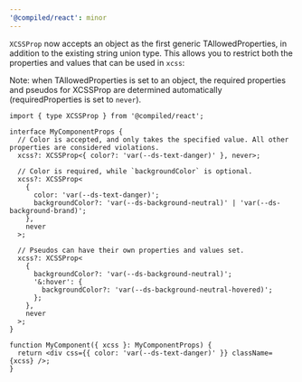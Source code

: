 ```yaml
---
'@compiled/react': minor
---
```


`XCSSProp` now accepts an object as the first generic TAllowedProperties, in addition to the existing string union type.
This allows you to restrict both the properties and values that can be used in `xcss`:

Note: when TAllowedProperties is set to an object, the required properties and pseudos for XCSSProp are determined automatically (requiredProperties is set to `never`).

```tsx
import { type XCSSProp } from '@compiled/react';

interface MyComponentProps {
  // Color is accepted, and only takes the specified value. All other properties are considered violations.
  xcss?: XCSSProp<{ color?: 'var(--ds-text-danger)' }, never>;

  // Color is required, while `backgroundColor` is optional.
  xcss?: XCSSProp<
    {
      color: 'var(--ds-text-danger)';
      backgroundColor?: 'var(--ds-background-neutral)' | 'var(--ds-background-brand)';
    },
    never
  >;

  // Pseudos can have their own properties and values set.
  xcss?: XCSSProp<
    {
      backgroundColor?: 'var(--ds-background-neutral)';
      '&:hover': {
        backgroundColor?: 'var(--ds-background-neutral-hovered)';
      };
    },
    never
  >;
}

function MyComponent({ xcss }: MyComponentProps) {
  return <div css={{ color: 'var(--ds-text-danger)' }} className={xcss} />;
}
```
